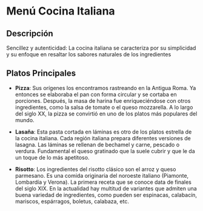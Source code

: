 # Menú Cocina Italiana

## Descripción
Sencillez y autenticidad: La cocina italiana se caracteriza por su simplicidad y su enfoque en resaltar los sabores naturales de los ingredientes

## Platos Principales
- **Pizza**: Sus orígenes los encontramos rastreando en la Antigua Roma. Ya entonces se elaboraba el pan con forma circular y se cortaba en porciones. Después, la masa de harina fue enriqueciéndose con otros ingredientes, como la salsa de tomate o el queso mozzarella. A lo largo del siglo XX, la pizza se convirtió en uno de los platos más populares del mundo.

- **Lasaña**: Esta pasta cortada en láminas es otro de los platos estrella de la cocina italiana. Cada región italiana prepara diferentes versiones de lasagna. Las láminas se rellenan de bechamel y carne, pescado o verdura. Fundamental el queso gratinado que la suele cubrir y que le da un toque de lo más apetitoso.

- **Risotto**: Los ingredientes del risotto clásico son el arroz y queso parmesano. Es una comida originaria del noroeste italiano (Piamonte, Lombardía y Verona). La primera receta que se conoce data de finales del siglo XIX. En la actualidad hay multitud de variantes que admiten una buena variedad de ingredientes, como pueden ser espinacas, calabacín, mariscos, espárragos, boletus, calabaza, etc.